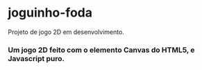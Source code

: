 # joguinho-foda
Projeto de jogo 2D em desenvolvimento.

### Um jogo 2D feito com o elemento Canvas do HTML5, e Javascript puro.
